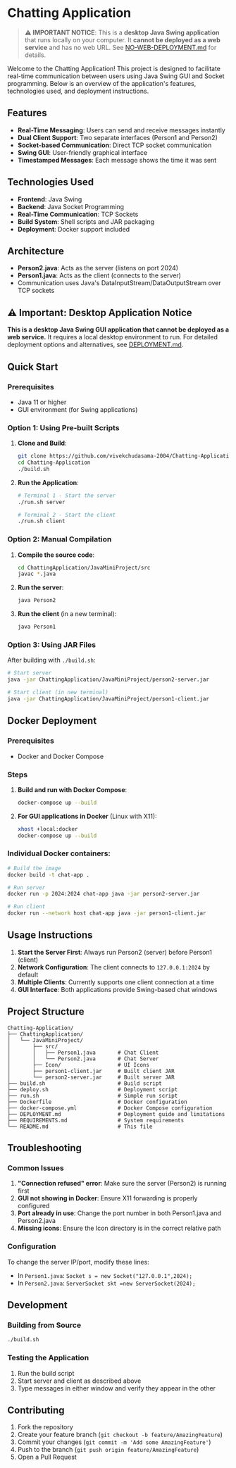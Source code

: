 # Chatting Application

> **⚠️ IMPORTANT NOTICE**: This is a **desktop Java Swing application** that runs locally on your computer. It **cannot be deployed as a web service** and has no web URL. See [NO-WEB-DEPLOYMENT.md](NO-WEB-DEPLOYMENT.md) for details.

Welcome to the Chatting Application! This project is designed to facilitate real-time communication between users using Java Swing GUI and Socket programming. Below is an overview of the application's features, technologies used, and deployment instructions.

## Features

- **Real-Time Messaging**: Users can send and receive messages instantly
- **Dual Client Support**: Two separate interfaces (Person1 and Person2)
- **Socket-based Communication**: Direct TCP socket communication
- **Swing GUI**: User-friendly graphical interface
- **Timestamped Messages**: Each message shows the time it was sent

## Technologies Used

- **Frontend**: Java Swing
- **Backend**: Java Socket Programming
- **Real-Time Communication**: TCP Sockets
- **Build System**: Shell scripts and JAR packaging
- **Deployment**: Docker support included

## Architecture

- **Person2.java**: Acts as the server (listens on port 2024)
- **Person1.java**: Acts as the client (connects to the server)
- Communication uses Java's DataInputStream/DataOutputStream over TCP sockets

## ⚠️ Important: Desktop Application Notice

**This is a desktop Java Swing GUI application that cannot be deployed as a web service.** It requires a local desktop environment to run. For detailed deployment options and alternatives, see [DEPLOYMENT.md](DEPLOYMENT.md).

## Quick Start

### Prerequisites
- Java 11 or higher
- GUI environment (for Swing applications)

### Option 1: Using Pre-built Scripts

1. **Clone and Build**:
   ```bash
   git clone https://github.com/vivekchudasama-2004/Chatting-Application.git
   cd Chatting-Application
   ./build.sh
   ```

2. **Run the Application**:
   ```bash
   # Terminal 1 - Start the server
   ./run.sh server
   
   # Terminal 2 - Start the client
   ./run.sh client
   ```

### Option 2: Manual Compilation

1. **Compile the source code**:
   ```bash
   cd ChattingApplication/JavaMiniProject/src
   javac *.java
   ```

2. **Run the server**:
   ```bash
   java Person2
   ```

3. **Run the client** (in a new terminal):
   ```bash
   java Person1
   ```

### Option 3: Using JAR Files

After building with `./build.sh`:

```bash
# Start server
java -jar ChattingApplication/JavaMiniProject/person2-server.jar

# Start client (in new terminal)
java -jar ChattingApplication/JavaMiniProject/person1-client.jar
```

## Docker Deployment

### Prerequisites
- Docker and Docker Compose

### Steps

1. **Build and run with Docker Compose**:
   ```bash
   docker-compose up --build
   ```

2. **For GUI applications in Docker** (Linux with X11):
   ```bash
   xhost +local:docker
   docker-compose up --build
   ```

### Individual Docker containers:

```bash
# Build the image
docker build -t chat-app .

# Run server
docker run -p 2024:2024 chat-app java -jar person2-server.jar

# Run client
docker run --network host chat-app java -jar person1-client.jar
```

## Usage Instructions

1. **Start the Server First**: Always run Person2 (server) before Person1 (client)
2. **Network Configuration**: The client connects to `127.0.0.1:2024` by default
3. **Multiple Clients**: Currently supports one client connection at a time
4. **GUI Interface**: Both applications provide Swing-based chat windows

## Project Structure

```
Chatting-Application/
├── ChattingApplication/
│   └── JavaMiniProject/
│       ├── src/
│       │   ├── Person1.java       # Chat Client
│       │   └── Person2.java       # Chat Server
│       ├── Icon/                  # UI Icons
│       ├── person1-client.jar     # Built client JAR
│       └── person2-server.jar     # Built server JAR
├── build.sh                       # Build script
├── deploy.sh                      # Deployment script
├── run.sh                         # Simple run script
├── Dockerfile                     # Docker configuration
├── docker-compose.yml             # Docker Compose configuration
├── DEPLOYMENT.md                  # Deployment guide and limitations
├── REQUIREMENTS.md                # System requirements
└── README.md                      # This file
```

## Troubleshooting

### Common Issues

1. **"Connection refused" error**: Make sure the server (Person2) is running first
2. **GUI not showing in Docker**: Ensure X11 forwarding is properly configured
3. **Port already in use**: Change the port number in both Person1.java and Person2.java
4. **Missing icons**: Ensure the Icon directory is in the correct relative path

### Configuration

To change the server IP/port, modify these lines:
- In `Person1.java`: `Socket s = new Socket("127.0.0.1",2024);`
- In `Person2.java`: `ServerSocket skt =new ServerSocket(2024);`

## Development

### Building from Source
```bash
./build.sh
```

### Testing the Application
1. Run the build script
2. Start server and client as described above
3. Type messages in either window and verify they appear in the other

## Contributing

1. Fork the repository
2. Create your feature branch (`git checkout -b feature/AmazingFeature`)
3. Commit your changes (`git commit -m 'Add some AmazingFeature'`)
4. Push to the branch (`git push origin feature/AmazingFeature`)
5. Open a Pull Request
   
